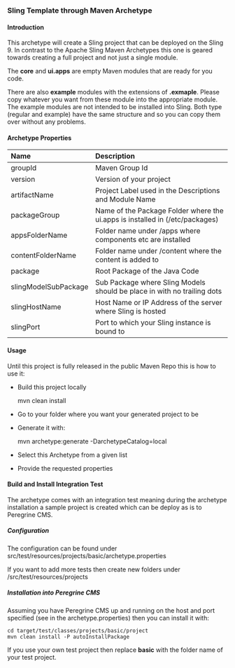 ### Sling Template through Maven Archetype

#### Introduction

This archetype will create a Sling project that can be deployed on the Sling 9. In contrast to
the Apache Sling Maven Archetypes this one is geared towards creating a full project and
not just a single module.

The **core** and **ui.apps** are empty Maven modules that are ready for you code.

There are also **example** modules with the extensions of **.exmaple**. Please copy whatever you
want from these module into the appropriate module. The example modules are not intended to be
installed into Sling.
Both type (regular and example) have the same structure and so you can copy them over without any problems.

#### Archetype Properties

|Name                 |Description                                                                   |  
|:--------------------|:-----------------------------------------------------------------------------|  
|groupId              |Maven Group Id|  
|version              |Version of your project|
|artifactName         |Project Label used in the Descriptions and Module Name|
|packageGroup         |Name of the Package Folder where the ui.apps is installed in (/etc/packages)|
|appsFolderName       |Folder name under /apps where components etc are installed|
|contentFolderName    |Folder name under /content where the content is added to|
|package              |Root Package of the Java Code|
|slingModelSubPackage |Sub Package where Sling Models should be place in with no trailing dots|
|slingHostName        |Host Name or IP Address of the server where Sling is hosted|
|slingPort            |Port to which your Sling instance is bound to|

#### Usage

Until this project is fully released in the public Maven Repo this is how to use it:

* Build this project locally

    mvn clean install

* Go to your folder where you want your generated project to be
* Generate it with:

    mvn archetype:generate -DarchetypeCatalog=local

* Select this Archetype from a given list
* Provide the requested properties

#### Build and Install Integration Test

The archetype comes with an integration test meaning during the
archetype installation a sample project is created which can
be deploy as is to Peregrine CMS.

##### Configuration

The configuration can be found under
    src/test/resources/projects/basic/archetype.properties

If you want to add more tests then create new folders under
    /src/test/resources/projects

##### Installation into Peregrine CMS

Assuming you have Peregrine CMS up and running on the host
and port specified (see in the archetype.properties) then
you can install it with:

    cd target/test/classes/projects/basic/project
    mvn clean install -P autoInstallPackage

If you use your own test project then replace **basic**
with the folder name of your test project.
